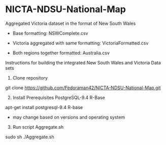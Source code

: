 # NICTA-NDSU-National-Map

Aggregated Victoria dataset in the format of New South Wales

- Base formatting: NSWComplete.csv

- Victoria aggregated with same formatting: VictoriaFormatted.csv

- Both regions together formatted: Australia.csv

Instructions for building the integrated New South Wales and Victoria Data sets

1. Clone repository

git clone https://github.com/Fedoraman42/NICTA-NDSU-National-Map.git

2. Install Prerequisites
PostgreSQL-9.4
R-Base

apt-get install postgresql-9.4 R-base
- may change based on versions and operating system

3. Run script Aggregate.sh

sudo sh ./Aggregate.sh
